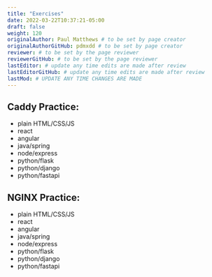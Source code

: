 ```yaml
---
title: "Exercises"
date: 2022-03-22T10:37:21-05:00
draft: false
weight: 120
originalAuthor: Paul Matthews # to be set by page creator
originalAuthorGitHub: pdmxdd # to be set by page creator
reviewer: # to be set by the page reviewer
reviewerGitHub: # to be set by the page reviewer
lastEditor: # update any time edits are made after review
lastEditorGitHub: # update any time edits are made after review
lastMod: # UPDATE ANY TIME CHANGES ARE MADE
---
```


## Caddy Practice:

- plain HTML/CSS/JS
- react
- angular
- java/spring
- node/express
- python/flask
- python/django
- python/fastapi

## NGINX Practice:

- plain HTML/CSS/JS
- react
- angular
- java/spring
- node/express
- python/flask
- python/django
- python/fastapi